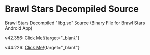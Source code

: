 # Brawl Stars Decompiled Source

Brawl Stars Decompiled "libg.so" Source (Binary File for Brawl Stars Android App)

v42.356: [Click Me!](https://drive.google.com/file/d/1pdSDmx1uGX1GHzhfsG5s1Oa9YgGFVoAY/view?usp=sharing){target="_blank"}

v44.226: [Click Me!](https://drive.google.com/file/d/1ydE_aTxL21HuvPekC5OqEl2XpE_lJWUE/view?usp=sharing){target="_blank"}

